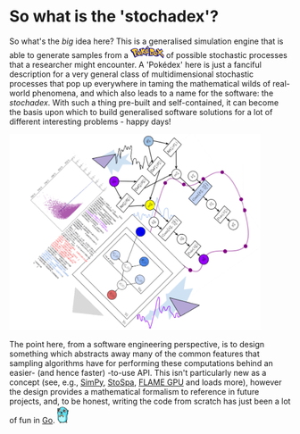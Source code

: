 # So what is the 'stochadex'?

So what's the _big_ idea here? This is a generalised simulation engine that is able to generate samples from a <img src="docs/images/pokedex.png" width="60"/> of possible stochastic processes that a researcher might encounter. A 'Pokédex' here is just a fanciful description for a very general class of multidimensional stochastic processes that pop up everywhere in taming the mathematical wilds of real-world phenomena, and which also leads to a name for the software: the _stochadex_. With such a thing pre-built and self-contained, it can become the basis upon which to build generalised software solutions for a lot of different interesting problems - happy days!

<img src="docs/images/frontmatter_mashup_animated.gif" alt="Drawing" style="width: 450px;"/>

The point here, from a software engineering perspective, is to design something which abstracts away many of the common features that sampling algorithms have for performing these computations behind an easier- (and hence faster) -to-use API. This isn't particularly new as a concept (see, e.g., [SimPy](https://gitlab.com/team-simpy/simpy/), [StoSpa](https://github.com/BartoszBartmanski/StoSpa), [FLAME GPU](https://github.com/FLAMEGPU/FLAMEGPU2/) and loads more), however the design provides a mathematical formalism to reference in future projects, and, to be honest, writing the code from scratch has just been a lot of fun in [Go](https://go.dev/). <img src="docs/images/gopher.png" width="20"/>
